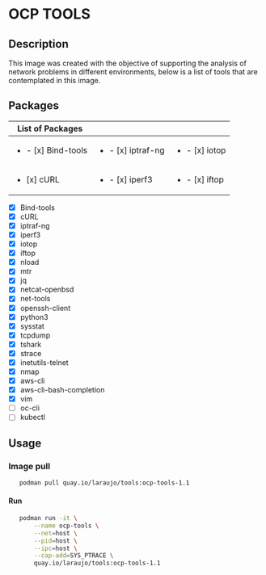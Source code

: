# **OCP TOOLS**

## Description

This image was created with the objective of supporting the analysis of network problems in different environments, below is a list of tools that are contemplated in this image.

## Packages

|  List of Packages                              || | 
|----------------|---------------|---------------|
| <ul><li>- [x] Bind-tools</li> | <ul><li>- [x] iptraf-ng</li> | <ul><li>- [x] iotop</li> |
| <ul><li>[x] cURL</li> | <ul><li>- [x] iperf3</li> |  <ul><li>- [x] iftop</li> |
   

- [x] Bind-tools
- [x] cURL
- [x] iptraf-ng
- [x] iperf3
- [x] iotop
- [x] iftop
- [x] nload
- [x] mtr
- [x] jq
- [x] netcat-openbsd
- [x] net-tools
- [x] openssh-client
- [x] python3
- [x] sysstat
- [x] tcpdump
- [x] tshark
- [x] strace
- [x] inetutils-telnet
- [x] nmap
- [x] aws-cli
- [x] aws-cli-bash-completion
- [x] vim
- [ ] oc-cli
- [ ] kubectl

## Usage

### Image pull

```bash
   podman pull quay.io/laraujo/tools:ocp-tools-1.1
```

#### Run
```bash
   podman run -it \
       --name ocp-tools \
       --net=host \
       --pid=host \
       --ipc=host \
       --cap-add=SYS_PTRACE \
       quay.io/laraujo/tools:ocp-tools-1.1
```


